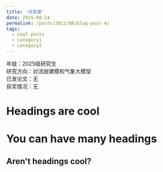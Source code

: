```yaml
---
title: '许凯雯'
date: 2015-08-14
permalink: /posts/2012/08/blog-post-4/
tags:
  - cool posts
  - category1
  - category2
---
```


年级：2025级研究生          
研究方向：对流层建模和气象大模型          
已发论文：无          
获奖情况：无          

Headings are cool
======

You can have many headings
======

Aren't headings cool?
------